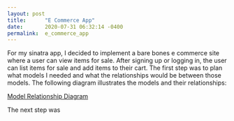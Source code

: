 ```yaml
---
layout: post
title:      "E Commerce App"
date:       2020-07-31 06:32:14 -0400
permalink:  e_commerce_app
---
```



For my sinatra app, I decided to implement a bare bones e commerce site where a user can view items for sale. After signing up or logging in, the user can list items for sale and add items to their cart. The first step was to plan what models I needed and what the relationships would be between those models. The following diagram illustrates the models and their relationships:

[Model Relationship Diagram](https://viewer.diagrams.net/?highlight=0000ff&edit=_blank&layers=1&nav=1&title=e_commerce_app_rel_diagram%20(1).drawio#R7Vxdc6o4GP41XtrhQ9ReHm2756I902337J6zN50UImaLhAmx1f76TQgRIaDUIsbqTKdDXkJI8jzvk4830rHHs8UfBETTO%2BzBoGMZ3qJjX3Usa9gfsv%2FcsBSGnn0pDD5BnjCZmeERvcPUaKTWOfJgnMtIMQ4oivJGF4chdGnOBgjBb%2FlsExzk3xoBHyqGRxcEqvUf5NFp2izHyOzfIfKn8s2mkd6ZAZk5NcRT4OG3nAku6A0OaVrFe0hmIIQhZXfuAHmBpONcTynlLf3WsW7Y34TnvvAx9gMIIhRfuHjGzG7MstxMwAwFvJvXChqlBbHX2dcde0wwpuJqthjDgEMlYRB1uqm4u%2BoHwsut8cDPxyhE%2Ffn07j8DxcPuu%2FPUI920lFcQzNP%2BHQPCqtnvWDZD3B6tXT7DAId%2B%2FEQxe4L1wDzm7VjdnoL4ibVyKW5GBHtzl%2FWk6Gq6lPixXo%2F4JQXP3DSKKXthSrMhL4cRhwIUsrLtKzNJBwGIYpRkF5YpCrxbsMRzKguSqdEELaD3IFjG8zLC3bLCeJIXzvF6TCvDb4MA%2BSG7DuCEP01gzGpyC2Ka3k%2Fyi8qZTtIdSXdBQuGiEgdzhS5zQohnkBLeK%2BkDPUlV6YBp8i1jsyWzTNeZLI0gpae%2FKjpDnV2kwH%2BABJZCgkrUWDMpAsED82wQ%2BgmAeXx4J3sER38B4kOaGiKMQgrJ9SsUvpUggYJgjAPMYQ5xCGW2pHHOiP2x5o6NC6fjsAqMWdrM0uyPZyd0jMOYEkYX%2FirIcHuDHLsRxVH6HoFscknSzkzIjCllripQroVqtf%2BoUKfQDmtCa%2B8LWVtBlmX%2FALaY9ckkSERyijwPhsI%2FubCDDO8SKEv7f9XnRTCKXrk7HlY5HmsAmFabAPRUAJgn%2BGIA0AyFghbGEXBR6N%2BKJ%2FsFmGqL4UdgWhQgWofNbhM255QV0dijIprmoSWxr0DL5zFPWuri7ig4mung4CvpYOOwHEL3xt3X5e2LQcPvb%2Fbf9O7Ovx88dy11wvAzP8svTPh5%2FybzfTe%2FbDihxYAy8y%2BhRiXkhbVAbXm0BnujgDplOaGxzyyFdbOvbAf7AMuB8iqr8xotx73y9cB2RHq1EWljICyvozr%2FOOKRsHxF0CRQ%2BgyN6hTmhHTR2KcutrooKK%2FzUAE3BDOooUvWBWFQG4TDSeGl0umMpUxgNOz2mmuCJnE5hPJdPU2e36%2B8xc8uunu2J%2FafP3782%2B2ZZ6FrSOjq7vXvD0t1r59vfxyN2G0kqCZiV15HdWX9lcTus7hoI3ZnrWtK6waH1jpV6uAMoEBDh6vpT0cgcyeockcocr3BWeWaUTnLOLTK9dSlawTi%2BA0THXf26s4c9Fq%2Bltfxay9fP4uLPmLXO4tdQ2JnH1zs1AAGDzzqHL3f7lN6RS3K6%2FilohbNA6PNwSVZgTWg7kXwfaczvcXbIspfgfgxB%2FEbPdFbO9DbSBS%2FnAfqwe4TGgU%2FeYbU2DgKHvxQr4TyOKP4OyFywPGwvEIlB6uPdzxs8Fyv9uPjSZ9uMvapi4c%2F2ltyvEnrwNZOIPR0k0J1aXDs2yBN4qKP8p3mnu8%2BhK7NKH55BUv2fAlyv5jSDXRTOnXD14MumgEdQ4r7lLoKYLSROlnwWeo%2BLXVtBvHLsVQ3MjwYuwRFFOFQQ8fbHQu7AouDCZ6tbjSc4tSuChd99M4%2B610zetdqOL8cS3WD4iv%2BPlVQVietK%2Flp1PHu6DUPjD5i1z%2BLXUNi12Y4vxxL9TdVuofzd%2FKpvm5ip%2B4fnKbYVQCjjdiV%2FFxDQQh6PpTRG9ZcRJcPMAB8dXSd3cmFvVmTR1M6CzoiLgdD7xv%2FMBtLXj8kP9rnMXyCX1YfWLOSXKxBv1iia1wY5sryW1hMmb5apLCJ1HI9dQ8JYv2SnAPIPIrXvxI2%2BYU5KdiVUldjs8goQW5lJEmfveZrUoZn%2Bo57PhxkVLFlOVJbLwuUiPGcuDB9KmOFUlCvUJBd%2FOqX6AqloIReq4Z%2FgnHqdr7KuIwwbgDiGLl5QqnkKR66gAtEf0n6sWvOIj56ilTGIZ5Yfpgtoq%2BFacOv8DaypWwcdJrhShFiRT5qc0We%2FS3u1mzhCgMPLNeypVObanIPihV2NtarmF%2FWK6OqqEGzxFXHtH0QV6qgyUSwvy6CTAMHu4igdIVEVvs5f7CtwUaP4IndNXXdSzZ9G3JdezccJD1%2Bbyp%2Bi2W4J28a5t8zvNzsTIXsptNvwZnUUMcmZ1pNG3bzpVT5V560zY1Sj8kGjN9rQ0mFq4TeDeJ90IKTfGgtdhgnWU1XPuskVsvTE%2Fm6llTeuLBy1Nw6zV1R01rnprGRmw2yUS5YttJx%2B4G6NtloNsXGfstsrHHKtrnJstHZ92R5163aPXLFsawLJw%2Fyrksrs1%2BgXbGghgb44nt6l7np8kdHbJbMPhIusmcfdrev%2Fwc%3D)

The next step was
